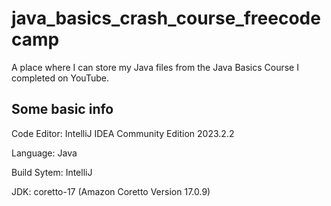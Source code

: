 # java_basics_crash_course_freecodecamp

A place where I can store my Java files from the Java Basics Course I completed on YouTube.


## Some basic info
Code Editor: IntelliJ IDEA Community Edition 2023.2.2

Language: Java

Build Sytem: IntelliJ

JDK: coretto-17 (Amazon Coretto Version 17.0.9)
